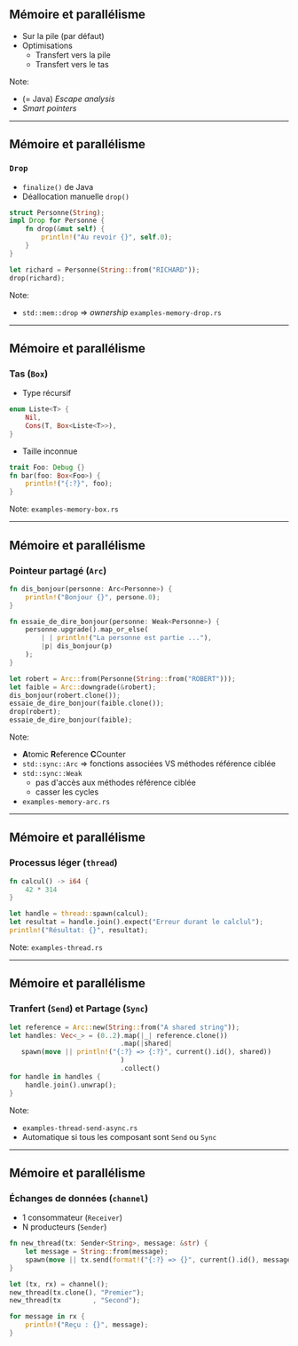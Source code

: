 ## Mémoire et parallélisme

* Sur la pile (par défaut)
* Optimisations
    * Transfert vers la pile
    * Transfert vers le tas

Note:
* (= Java) _Escape analysis_
* _Smart pointers_

---

## Mémoire et parallélisme

### `Drop`

* `finalize()` de Java
* Déallocation manuelle `drop()`

```rust
struct Personne(String);
impl Drop for Personne {
    fn drop(&mut self) {
        println!("Au revoir {}", self.0);
    }
}

let richard = Personne(String::from("RICHARD"));
drop(richard);
```

Note:
* `std::mem::drop` => _ownership_
`examples-memory-drop.rs`

---

## Mémoire et parallélisme

### Tas (`Box`)

* Type récursif

```rust
enum Liste<T> {
    Nil,
    Cons(T, Box<Liste<T>>),
}
```

* Taille inconnue

```rust
trait Foo: Debug {}
fn bar(foo: Box<Foo>) {
    println!("{:?}", foo);
}
```

Note:
`examples-memory-box.rs`

---

## Mémoire et parallélisme

### Pointeur partagé (`Arc`)

```rust
fn dis_bonjour(personne: Arc<Personne>) {
    println!("Bonjour {}", persone.0);
}

fn essaie_de_dire_bonjour(personne: Weak<Personne>) {
    personne.upgrade().map_or_else(
        | | println!("La personne est partie ..."),
        |p| dis_bonjour(p)
    );
}

let robert = Arc::from(Personne(String::from("ROBERT")));
let faible = Arc::downgrade(&robert);
dis_bonjour(robert.clone());
essaie_de_dire_bonjour(faible.clone());
drop(robert);
essaie_de_dire_bonjour(faible);
```

Note:
* **A**tomic **R**eference **C**Counter
* `std::sync::Arc` => fonctions associées VS méthodes référence ciblée
* `std::sync::Weak`
    * pas d'accès aux méthodes référence ciblée
    * casser les cycles
* `examples-memory-arc.rs`


---

## Mémoire et parallélisme

### Processus léger (`thread`)

```rust
fn calcul() -> i64 {
    42 * 314
}

let handle = thread::spawn(calcul);
let resultat = handle.join().expect("Erreur durant le calclul");
println!("Résultat: {}", resultat);
```

Note:
`examples-thread.rs`

---

## Mémoire et parallélisme

### Tranfert (`Send`) et Partage (`Sync`)

```rust
let reference = Arc::new(String::from("A shared string"));
let handles: Vec<_> = (0..2).map(|_| reference.clone())
                            .map(|shared|
   spawn(move || println!("{:?} => {:?}", current().id(), shared))
                            )
                            .collect()
for handle in handles {
    handle.join().unwrap();
}
```

Note:
* `examples-thread-send-async.rs`
* Automatique si tous les composant sont `Send` ou `Sync`

---

## Mémoire et parallélisme

### Échanges de données (`channel`)

* 1 consommateur (`Receiver`)
* N producteurs (`Sender`)


```rust
fn new_thread(tx: Sender<String>, message: &str) {
    let message = String::from(message);
    spawn(move || tx.send(format!("{:?} => {}", current().id(), message)).unwrap());
}

let (tx, rx) = channel();
new_thread(tx.clone(), "Premier");
new_thread(tx        , "Second");

for message in rx {
    println!("Reçu : {}", message);
}
```
